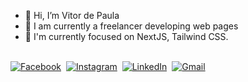 - 👋 Hi, I’m Vitor de Paula
- 👀 I am currently a freelancer developing web pages
- 🌱 I'm currently focused on NextJS, Tailwind CSS.

<p>
<br>
<a href="https://www.facebook.com/vitordepaula01"><img src="https://img.shields.io/badge/facebook-%231877F2.svg?&style=for-the-badge&logo=facebook&logoColor=white" alt="Facebook" /></a>&nbsp;
<a href="https://instagram.com/vitordepaula1"><img src="https://img.shields.io/badge/instagram-%23E4405F.svg?&style=for-the-badge&logo=instagram&logoColor=white" alt="Instagram" /></a>&nbsp;
<a href="https://www.linkedin.com/in/vitordcode"><img src="https://img.shields.io/badge/linkedin-%230077B5.svg?&style=for-the-badge&logo=linkedin&logoColor=white" alt="LinkedIn" /></a>&nbsp;
<a href="mailto:vitordcode7@gmail.com?subject=Olá%20Vitor"><img src="https://img.shields.io/badge/gmail-%23D14836.svg?&style=for-the-badge&logo=gmail&logoColor=white" alt="Gmail"/></a>&nbsp;
</p>

<br>

<!---
vitordcode/vitordcode is a ✨ special ✨ repository because its `README.md` (this file) appears on your GitHub profile.
You can click the Preview link to take a look at your changes.
--->
